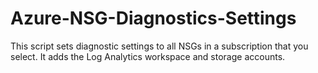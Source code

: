 # Azure-NSG-Diagnostics-Settings
This script sets diagnostic settings to all NSGs in a subscription that you select. It adds the Log Analytics workspace and storage accounts.
